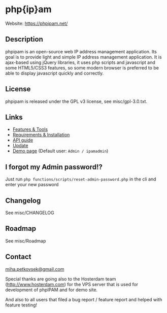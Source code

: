 # php{ip}am
Website: https://phpipam.net/
## Description
phpipam is an open-source web IP address management application. Its goal is to provide light and simple IP address management application.
It is ajax-based using jQuery libraries, it uses php scripts and javascript and some HTML5/CSS3 features, so some modern browser is preferred
to be able to display javascript quickly and correctly.

## License
phpipam is released under the GPL v3 license, see misc/gpl-3.0.txt.

## Links
 - [Features & Tools](https://phpipam.net/documents/features/)
 - [Requirements & Installation](https://phpipam.net/documents/installation/)
 - [API guide](https://phpipam.net/api-documentation/)
 - [Update](https://phpipam.net/documents/upgrade/)
 - [Demo page](http://demo.phpipam.net) (Default user: `Admin / ipamadmin`)

## I forgot my Admin password!?
Just run `php functions/scripts/reset-admin-password.php` in the cli and enter your new password

## Changelog
See misc/CHANGELOG

## Roadmap
See misc/Roadmap

## Contact
miha.petkovsek@gmail.com

Special thanks are going also to the Hosterdam team (http://www.hosterdam.com) for the VPS server
that is used for development of phpIPAM and for demo site.

And also to all users that filed a bug report / feature report and helped with feature testing!
